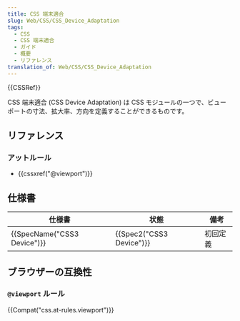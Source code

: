 ```yaml
---
title: CSS 端末適合
slug: Web/CSS/CSS_Device_Adaptation
tags:
  - CSS
  - CSS 端末適合
  - ガイド
  - 概要
  - リファレンス
translation_of: Web/CSS/CSS_Device_Adaptation
---
```

{{CSSRef}}

CSS 端末適合 (CSS Device Adaptation) は CSS モジュールの一つで、ビューポートの寸法、拡大率、方向を定義することができるものです。

## リファレンス

### アットルール

- {{cssxref("@viewport")}}

## 仕様書

| 仕様書                      | 状態                     | 備考     |
| --------------------------- | ------------------------ | -------- |
| {{SpecName("CSS3 Device")}} | {{Spec2("CSS3 Device")}} | 初回定義 |

## ブラウザーの互換性

### `@viewport` ルール

{{Compat("css.at-rules.viewport")}}
